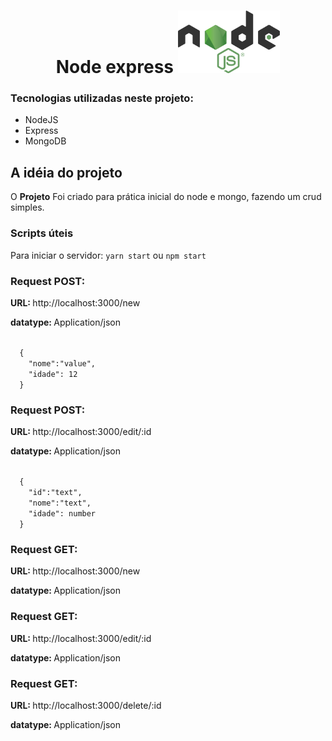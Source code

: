 <h1 align="center" > Node express <a target="_blank" rel="noopener noreferrer" href="/nathanigor/next-level-week/blob/master/assets/rocketseat.svg"><img src="./images/node.png?sanitize=true" height="100" ></a></h1>


<h3>Tecnologias utilizadas neste projeto:</h3>
<ul>
<li>NodeJS</li>
<li>Express</li>
<li>MongoDB</li>
</ul>

<h2>A idéia do projeto</h2>
<p>O <strong>Projeto</strong> Foi criado para prática inicial do node e mongo, fazendo um crud simples.
</p>
<h3>Scripts úteis</h3>

<p>Para iniciar o servidor:  <code>yarn start</code> ou <code>npm start</code></p>

<h3> Request POST: </h3>
<p><strong>URL: </strong> http://localhost:3000/new  </p>
<p><strong>datatype: </strong> Application/json</p> 
<code>
  {
    "nome":"value",
    "idade": 12
  }
</code>

<h3> Request POST: </h3>
<p><strong>URL: </strong> http://localhost:3000/edit/:id  </p>
<p><strong>datatype: </strong> Application/json</p> 
<code>
  {
    "id":"text",
    "nome":"text",
    "idade": number
  }
</code>


<h3> Request GET: </h3>
<p><strong>URL: </strong> http://localhost:3000/new </p>
<p><strong>datatype: </strong> Application/json</p> 


<h3> Request GET: </h3>
<p><strong>URL: </strong> http://localhost:3000/edit/:id  </p>
<p><strong>datatype: </strong> Application/json</p> 


<h3> Request GET: </h3>
<p><strong>URL: </strong> http://localhost:3000/delete/:id  </p>
<p><strong>datatype: </strong> Application/json</p> 

